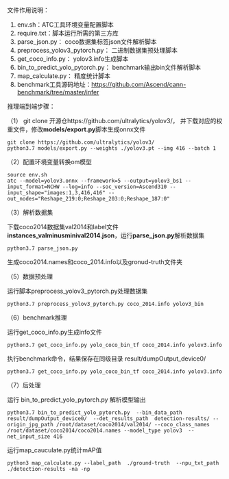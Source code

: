 文件作用说明：

1.  env.sh：ATC工具环境变量配置脚本
2.  require.txt：脚本运行所需的第三方库
3.  parse_json.py： coco数据集标签json文件解析脚本 
4.  preprocess_yolov3_pytorch.py： 二进制数据集预处理脚本
5.  get_coco_info.py： yolov3.info生成脚本 
6.  bin_to_predict_yolo_pytorch.py： benchmark输出bin文件解析脚本
7.  map_calculate.py： 精度统计脚本
8.  benchmark工具源码地址：https://github.com/Ascend/cann-benchmark/tree/master/infer

推理端到端步骤：

（1） git clone 开源仓https://github.com/ultralytics/yolov3/， 并下载对应的权重文件，修改**models/export.py**脚本生成onnx文件

```
git clone https://github.com/ultralytics/yolov3/
python3.7 models/export.py --weights ./yolov3.pt --img 416 --batch 1
```

（2）配置环境变量转换om模型

```
source env.sh
atc --model=yolov3.onnx --framework=5 --output=yolov3_bs1 --input_format=NCHW --log=info --soc_version=Ascend310 --input_shape="images:1,3,416,416" --out_nodes="Reshape_219:0;Reshape_203:0;Reshape_187:0"
```

（3）解析数据集

下载coco2014数据集val2014和label文件**instances_valminusminival2014.json**，运行**parse_json.py**解析数据集

```
python3.7 parse_json.py
```

生成coco2014.names和coco_2014.info以及gronud-truth文件夹

（5）数据预处理

运行脚本preprocess_yolov3_pytorch.py处理数据集

```
python3.7 preprocess_yolov3_pytorch.py coco_2014.info yolov3_bin
```

（6）benchmark推理

运行get_coco_info.py生成info文件

```
python3.7 get_coco_info.py yolo_coco_bin_tf coco_2014.info yolov3.info
```

执行benchmark命令，结果保存在同级目录 result/dumpOutput_device0/

```
python3.7 get_coco_info.py yolo_coco_bin_tf coco_2014.info yolov3.info
```

（7）后处理

运行 bin_to_predict_yolo_pytorch.py 解析模型输出

```
python3.7 bin_to_predict_yolo_pytorch.py  --bin_data_path result/dumpOutput_device0/  --det_results_path  detection-results/ --origin_jpg_path /root/dataset/coco2014/val2014/ --coco_class_names /root/dataset/coco2014/coco2014.names --model_type yolov3  --net_input_size 416
```

运行map_cauculate.py统计mAP值

```
python3 map_calculate.py --label_path  ./ground-truth  --npu_txt_path ./detection-results -na -np
```

